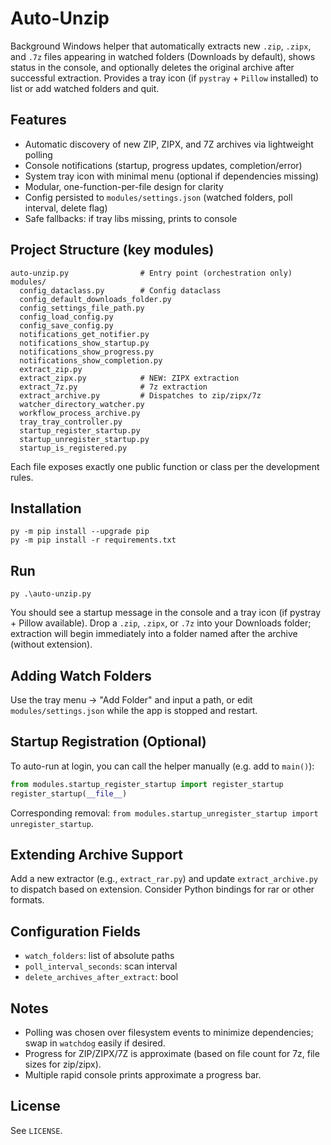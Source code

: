 # Auto-Unzip

Background Windows helper that automatically extracts new `.zip`, `.zipx`, and `.7z` files appearing in watched folders (Downloads by default), shows status in the console, and optionally deletes the original archive after successful extraction. Provides a tray icon (if `pystray` + `Pillow` installed) to list or add watched folders and quit.

## Features
* Automatic discovery of new ZIP, ZIPX, and 7Z archives via lightweight polling
* Console notifications (startup, progress updates, completion/error)
* System tray icon with minimal menu (optional if dependencies missing)
* Modular, one-function-per-file design for clarity
* Config persisted to `modules/settings.json` (watched folders, poll interval, delete flag)
* Safe fallbacks: if tray libs missing, prints to console

## Project Structure (key modules)
```
auto-unzip.py                # Entry point (orchestration only)
modules/
  config_dataclass.py        # Config dataclass
  config_default_downloads_folder.py
  config_settings_file_path.py
  config_load_config.py
  config_save_config.py
  notifications_get_notifier.py
  notifications_show_startup.py
  notifications_show_progress.py
  notifications_show_completion.py
  extract_zip.py
  extract_zipx.py            # NEW: ZIPX extraction
  extract_7z.py              # 7z extraction
  extract_archive.py         # Dispatches to zip/zipx/7z
  watcher_directory_watcher.py
  workflow_process_archive.py
  tray_tray_controller.py
  startup_register_startup.py
  startup_unregister_startup.py
  startup_is_registered.py
```

Each file exposes exactly one public function or class per the development rules.

## Installation
```
py -m pip install --upgrade pip
py -m pip install -r requirements.txt
```

## Run
```
py .\auto-unzip.py
```
You should see a startup message in the console and a tray icon (if pystray + Pillow available). Drop a `.zip`, `.zipx`, or `.7z` into your Downloads folder; extraction will begin immediately into a folder named after the archive (without extension).

## Adding Watch Folders
Use the tray menu -> "Add Folder" and input a path, or edit `modules/settings.json` while the app is stopped and restart.

## Startup Registration (Optional)
To auto-run at login, you can call the helper manually (e.g. add to `main()`):
```python
from modules.startup_register_startup import register_startup
register_startup(__file__)
```
Corresponding removal: `from modules.startup_unregister_startup import unregister_startup`.

## Extending Archive Support
Add a new extractor (e.g., `extract_rar.py`) and update `extract_archive.py` to dispatch based on extension. Consider Python bindings for rar or other formats.

## Configuration Fields
* `watch_folders`: list of absolute paths
* `poll_interval_seconds`: scan interval
* `delete_archives_after_extract`: bool

## Notes
* Polling was chosen over filesystem events to minimize dependencies; swap in `watchdog` easily if desired.
* Progress for ZIP/ZIPX/7Z is approximate (based on file count for 7z, file sizes for zip/zipx).
* Multiple rapid console prints approximate a progress bar.

## License
See `LICENSE`.
